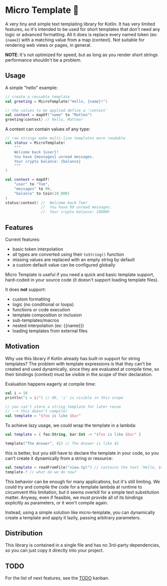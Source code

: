 # Micro Template 📃

A very tiny and simple text templating library for Kotlin. It has very limited features, so it's intended to be used for short templates that don't need any logic or advanced formatting. All it does is replace every named token (ex: `{name}`) with a matching value from a map (context). Not suitable for rendering web views or pages, in general. 

**NOTE**: It's not optimized for speed, but as long as you render short strings performance shouldn't be a problem.

## Usage

A simple "hello" example:

```kotlin
// create a reusable template
val greeting = MicroTemplate("Hello, {name}!")

// the values to be applied define a 'context'
val context = mapOf("name" to "Matteo")
greeting(context) // Hello, Matteo!
```
A context can contain values of any type:

```kotlin
// raw strings make multi-line templates more readable
val status = MicroTemplate(
    """
    Welcome back {user}! 
    You have {messages} unread messages. 
    Your crypto balance: {balance}
    """
)

val context = mapOf(
    "user" to "Tom",
    "messages" to 99,
    "balance" to Coin(10_000)
)
status(context) //  Welcome back Tom! 
                //  You have 99 unread messages.
                //  Your crypto balance: 10000©
```

## Features

Current features:
- basic token interpolation
- all types are converted using their `toString()` function
- missing values are replaced with an empty string by default
- a custom default value can be configured globally

Micro Template is useful if you need a quick and basic template support, hard-coded in your source code (it doesn't support loading template files).

It does **not** support:
- custom formatting
- logic (no conditional or loops)
- functions or code execution
- template composition or inclusion
- sub-templates/macros
- nested interpolation (ex: {{name}})
- loading templates from external files

## Motivation

Why use this library if Kotlin already has built-in support for string templates? The problem with template expressions is that they can't be created and used dynamically, since they are evaluated at compile time, so their bindings (context) must be visible in the scope of their declaration.

Evaluation happens eagerly at compile time:

```kotlin
val i = 10
println("i = $i") // OK, 'i' is visible in this scope

// you can't store a string template for later reuse
// --> this doesn't compile!
val template = "$foo is like $bar"
```

To achieve lazy usage, we could wrap the template in a lambda:

```kotlin
val template = { foo:String, bar:Int -> "$foo is like $bar" }

template("The Answer", 42) // The Answer is like 42
```

this is better, but you still have to declare the template in your code, so you can't create it dynamically from a string or  resource:

```kotlin
val template = readFromFile("view.tpl") // contains the text 'Hello, ${user}!'
template.? // what do we do now? 
```

This behavior can be enough for many applications, but it's still limiting. We could try and compile the code for a template lambda at runtime to circumvent this limitation, but it seems overkill for a simple text substitution matter. Anyway, even if feasible, we must provide all of its bindings explicitly as parameters, or it won't compile again.

Instead, using a simple solution like micro-template, you can dynamically create a template and apply it lazily, passing arbitrary parameters.

## Distribution

This library is contained in a single file and has no 3rd-party dependencies, so you can just copy it directly into your project.

## TODO

For the list of next features, see the [TODO](./projects/1) kanban.  